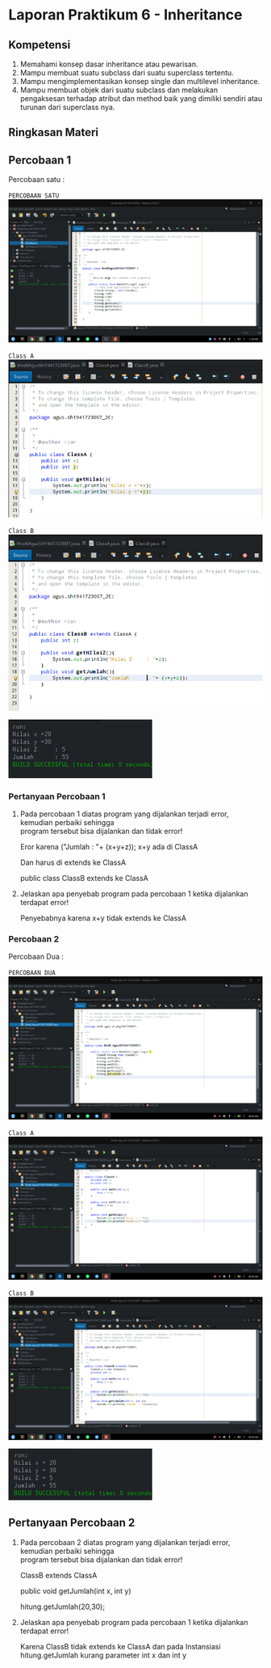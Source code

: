 # Laporan Praktikum 6 - Inheritance

## Kompetensi

1. Memahami	konsep	dasar	inheritance	atau	pewarisan.
2. Mampu	membuat	suatu	subclass	dari	suatu	superclass	tertentu.
3. Mampu	mengimplementasikan	konsep	single	dan	multilevel	inheritance.
4. Mampu	membuat	objek	dari	suatu	subclass	dan	melakukan	pengaksesan	terhadap	atribut	
dan	method	baik	yang	dimiliki	sendiri	atau	turunan	dari	superclass	nya.

## Ringkasan Materi


## Percobaan 1

Percobaan satu : 

`PERCOBAAN SATU` ![](img/MainPercobaan1.png)

`Class A` ![](img/1-ClassA.png)

`Class B` ![](img/1-ClassB.png)

![](img/Output1.png)


 <!-- link kode program: [Program 1](../../src/4_Relasi_Class/Percobaan1.java) [Program 2](../../src/4_Relasi_Class/Processor.java) [Program 3](../../src/4_Relasi_Class/Laptop.java) -->

### Pertanyaan Percobaan 1

1. Pada	percobaan	1	diatas	program	yang	dijalankan	terjadi	error,	kemudian	perbaiki	sehingga	
program	tersebut	bisa	dijalankan	dan	tidak	error!

    Eror karena ("Jumlah      : "+ (x+y+z)); x+y ada di ClassA

    Dan harus di extends ke ClassA

    public class ClassB extends ke ClassA

2. Jelaskan	apa	penyebab	program pada	percobaan	1	ketika	dijalankan	terdapat	error!

    Penyebabnya karena x+y tidak extends ke ClassA

### Percobaan 2

Percobaan Dua :

`PERCOBAAN DUA` ![](img/MainPercobaan2.png)

`Class A` ![](img/2-ClassA.png)

`Class B` ![](img/2-ClassB.png)

![](img/Output2.png)


## Pertanyaan Percobaan 2

1. Pada	percobaan	2 diatas	program	yang	dijalankan	terjadi	error,	kemudian	perbaiki	sehingga	
program	tersebut	bisa	dijalankan	dan	tidak	error!

    ClassB extends ClassA

    public void getJumlah(int x, int y)

    hitung.getJumlah(20,30);

2. Jelaskan	apa	penyebab	program	pada	percobaan	1	ketika	dijalankan	terdapat	error!

    Karena ClassB tidak extends ke ClassA dan pada Instansiasi hitung.getJumlah kurang parameter int x dan int y

